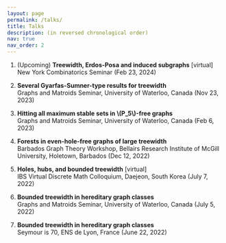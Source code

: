 ```yaml
---
layout: page
permalink: /talks/
title: Talks
description: (in reversed chronological order)
nav: true
nav_order: 2
---
```




1. (Upcoming) **Treewidth, Erdos-Posa and induced subgraphs** [virtual]\
   New York Combinatorics Seminar (Feb 23, 2024)

2. **Several Gyarfas-Sumner-type results for treewidth**\
Graphs and Matroids Seminar, University of Waterloo, Canada (Nov 23, 2023)

3. **Hitting all maximum stable sets in \\(P\_5\\)-free graphs**\
Graphs and Matroids Seminar, University of Waterloo, Canada (Feb 6, 2023)


4. **Forests in even-hole-free graphs of large treewidth**\
Barbados Graph Theory Workshop, Bellairs Research Institute of McGill University, Holetown, Barbados (Dec 12, 2022)


5. **Holes, hubs, and bounded treewidth** [virtual]\
IBS Virtual Discrete Math Colloquium, Daejeon, South Korea (July 7, 2022)


6. **Bounded treewidth in hereditary graph classes**\
Graphs and Matroids Seminar, University of Waterloo, Canada (July 5, 2022)


7. **Bounded treewidth in hereditary graph classes**\
 Seymour is 70, ENS de Lyon, France (June 22, 2022)
